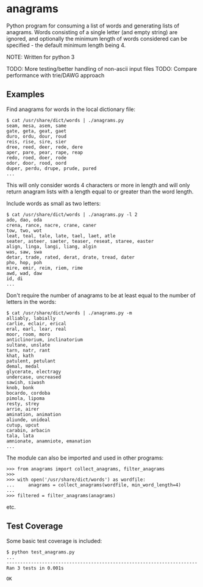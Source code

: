 # anagrams
Python program for consuming a list of words
and generating lists of anagrams.  Words consisting
of a single letter (and empty string) are ignored, 
and optionally the minimum length of words considered
can be specified - the default minimum length being 4.

NOTE: Written for python 3

TODO: More testing/better handling of non-ascii input files
TODO: Compare performance with trie/DAWG approach

Examples
--------

Find anagrams for words in the local dictionary file:

    $ cat /usr/share/dict/words | ./anagrams.py
    seam, mesa, asem, same
    gate, geta, geat, gaet
    duro, ordu, dour, roud
    reis, rise, sire, sier
    dree, reed, deer, rede, dere
    aper, pare, pear, rape, reap
    redo, roed, doer, rode
    odor, door, rood, oord
    duper, perdu, drupe, prude, pured
    ...

This will only consider words 4 characters or more in length
and will only return anagram lists with a length equal to or
greater than the word length.


Include words as small as two letters:

    $ cat /usr/share/dict/words | ./anagrams.py -l 2
    ado, dao, oda
    crena, rance, nacre, crane, caner
    tow, two, wot
    leat, teal, tale, late, tael, laet, atle
    seater, asteer, saeter, teaser, reseat, staree, easter
    align, linga, langi, liang, algin
    was, saw, swa
    detar, trade, rated, derat, drate, tread, dater
    pho, hop, poh
    mire, emir, reim, riem, rime
    awd, wad, daw
    id, di
    ...

Don't require the number of anagrams to be at least equal to
the number of letters in the words:

    $ cat /usr/share/dict/words | ./anagrams.py -m
    alliably, labially
    carlie, eclair, erical
    eral, earl, lear, real
    moor, room, moro
    anticlinorium, inclinatorium
    sultane, unslate
    tarn, natr, rant
    khat, kath
    patulent, petulant
    demal, medal
    glycerate, electragy
    undercase, uncreased
    sawish, siwash
    knob, bonk
    bocardo, cordoba
    pimola, lipoma
    resty, strey
    arrie, airer
    amination, animation
    aliunde, unideal
    cutup, upcut
    carabin, arbacin
    tala, lata
    amnionate, anamniote, emanation
    ...

The module can also be imported and used in other programs:

    >>> from anagrams import collect_anagrams, filter_anagrams
    >>> 
    >>> with open('/usr/share/dict/words') as wordfile:
    ...     anagrams = collect_anagrams(wordfile, min_word_length=4)
    ... 
    >>> filtered = filter_anagrams(anagrams)

etc.


Test Coverage
-------------

Some basic test coverage is included:

    $ python test_anagrams.py
    ...
    ----------------------------------------------------------------------
    Ran 3 tests in 0.001s

    OK

